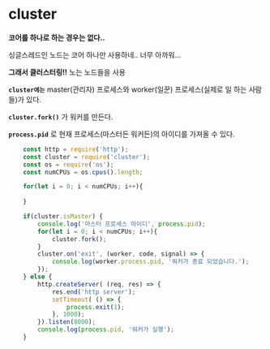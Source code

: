 # cluster

**코어를 하나로 하는 경우는 없다..**

싱글스레드인 노드는 코어 하나만 사용하네.. 너무 아까워... 

**그래서 클러스터링!!** 노는 노드들을 사용

**`cluster에는`** master(관리자) 프로세스와 worker(일꾼) 프로세스(실제로 일 하는 사람들)가 있다.

**`cluster.fork()`** 가 워커를 만든다.

**`process.pid`** 로 현재 프로세스(마스터든 워커든)의 아이디를 가져올 수 있다.

```javascript
    const http = require('http');
    const cluster = require('cluster');
    const os = require('os');
    const numCPUs = os.cpus().length;

    for(let i = 0; i < numCPUs; i++){
        
    }

    if(cluster.isMaster) {
        console.log('마스터 프로세스 아이디', process.pid);
        for(let i = 0; i < numCPUs; i++){
            cluster.fork();
        }
        cluster.on('exit', (worker, code, signal) => {
            console.log(worker.process.pid, '워커가 종료 되었습니다.');
        });
    } else {
        http.createServer( (req, res) => {
            res.end('http server');
            setTimeout( () => {
                process.exit(1);
            }, 1000);
        }).listen(8000);
        console.log(process.pid, '워커가 실행');
    }
```